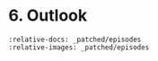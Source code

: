 # 6. Outlook

```{include} _patched/episodes/6-outlook.md
:relative-docs: _patched/episodes
:relative-images: _patched/episodes
```

